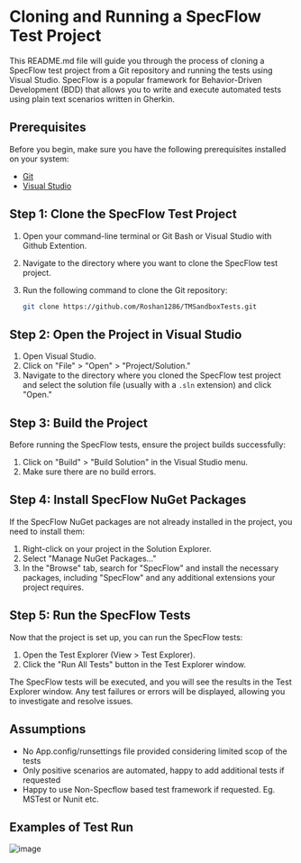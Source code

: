 # Cloning and Running a SpecFlow Test Project

This README.md file will guide you through the process of cloning a SpecFlow test project from a Git repository and running the tests using Visual Studio. SpecFlow is a popular framework for Behavior-Driven Development (BDD) that allows you to write and execute automated tests using plain text scenarios written in Gherkin.

## Prerequisites

Before you begin, make sure you have the following prerequisites installed on your system:

- [Git](https://git-scm.com/)
- [Visual Studio](https://visualstudio.microsoft.com/)

## Step 1: Clone the SpecFlow Test Project

1. Open your command-line terminal or Git Bash or Visual Studio with Github Extention.
2. Navigate to the directory where you want to clone the SpecFlow test project.
3. Run the following command to clone the Git repository:

   ```bash
   git clone https://github.com/Roshan1286/TMSandboxTests.git
   ``` 
## Step 2: Open the Project in Visual Studio

1. Open Visual Studio.
2. Click on "File" > "Open" > "Project/Solution."
3. Navigate to the directory where you cloned the SpecFlow test project and select the solution file (usually with a `.sln` extension) and click "Open."

## Step 3: Build the Project

Before running the SpecFlow tests, ensure the project builds successfully:

1. Click on "Build" > "Build Solution" in the Visual Studio menu.
2. Make sure there are no build errors.

## Step 4: Install SpecFlow NuGet Packages

If the SpecFlow NuGet packages are not already installed in the project, you need to install them:

1. Right-click on your project in the Solution Explorer.
2. Select "Manage NuGet Packages..."
3. In the "Browse" tab, search for "SpecFlow" and install the necessary packages, including "SpecFlow" and any additional extensions your project requires.
 
## Step 5: Run the SpecFlow Tests

Now that the project is set up, you can run the SpecFlow tests:

1. Open the Test Explorer (View > Test Explorer).
2. Click the "Run All Tests" button in the Test Explorer window.

The SpecFlow tests will be executed, and you will see the results in the Test Explorer window. Any test failures or errors will be displayed, allowing you to investigate and resolve issues.


## Assumptions
- No App.config/runsettings file provided considering limited scop of the tests
- Only positive scenarios are automated, happy to add additional tests if requested
- Happy to use Non-Specflow based test framework if requested. Eg. MSTest or Nunit etc.

## Examples of Test Run
![image](https://github.com/Roshan1286/TMSandboxTests/assets/75067556/40aac5c3-d0d0-4af5-97b2-2138a15da92b)

